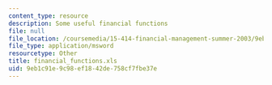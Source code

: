 ```yaml
---
content_type: resource
description: Some useful financial functions
file: null
file_location: /coursemedia/15-414-financial-management-summer-2003/9eb1c91e9c98ef1842de758cf7fbe37e_financial_functions.xls
file_type: application/msword
resourcetype: Other
title: financial_functions.xls
uid: 9eb1c91e-9c98-ef18-42de-758cf7fbe37e
---
```

